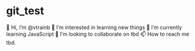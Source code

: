 # git_test
👋 Hi, I’m @vtrainb
👀 I’m interested in learning new things
🌱 I’m currently learning JavaScript
💞️ I’m looking to collaborate on tbd
📫 How to reach me tbd.